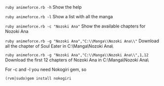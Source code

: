 `ruby animeforce.rb -h` Show the help

`ruby animeforce.rb -l` Show a list with all the manga

`ruby animeforce.rb -c "Nozoki Ana"` Show the available chapters for Nozoki Ana

`ruby animeforce.rb -g "Nozoki Ana","C:\\Manga\\Nozoki Ana\\"` Download all the chapter of Soul Eater in C:\Manga\Nozoki Ana\

`ruby animeforce.rb -g "Nozoki Ana","C:\\Manga\\Nozoki Ana\\",1,12` Download the first 12 chapters of Nozoki Ana in C:\Manga\Nozoki Ana\

For -c and -l you need Nokogiri gem, so

`(rvm|sudo)gem install nokogiri`
